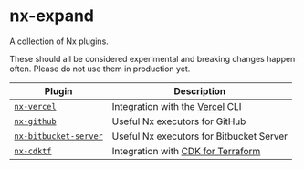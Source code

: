 # nx-expand

A collection of Nx plugins.

These should all be considered experimental and breaking changes happen often. Please do not use them in production yet.

| Plugin                                                          | Description                                                          |
| --------------------------------------------------------------- | -------------------------------------------------------------------- |
| [`nx-vercel`](packages/nx-vercel/README.md)                     | Integration with the [Vercel](https://vercel.com/) CLI               |
| [`nx-github`](packages/nx-github/README.md)                     | Useful Nx executors for GitHub                                       |
| [`nx-bitbucket-server`](packages/nx-bitbucket-server/README.md) | Useful Nx executors for Bitbucket Server                             |
| [`nx-cdktf`](packages/nx-cdktf/README.md)                       | Integration with [CDK for Terraform](https://www.terraform.io/cdktf) |
